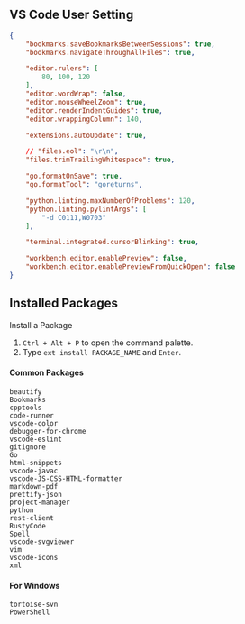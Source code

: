 
## VS Code User Setting

```json
{
    "bookmarks.saveBookmarksBetweenSessions": true,
    "bookmarks.navigateThroughAllFiles": true,

    "editor.rulers": [
        80, 100, 120
    ],
    "editor.wordWrap": false,
    "editor.mouseWheelZoom": true,
    "editor.renderIndentGuides": true,
    "editor.wrappingColumn": 140,

    "extensions.autoUpdate": true,

    // "files.eol": "\r\n",
    "files.trimTrailingWhitespace": true,

    "go.formatOnSave": true,
    "go.formatTool": "goreturns",

    "python.linting.maxNumberOfProblems": 120,
    "python.linting.pylintArgs": [
        "-d C0111,W0703"
    ],

    "terminal.integrated.cursorBlinking": true,

    "workbench.editor.enablePreview": false,
    "workbench.editor.enablePreviewFromQuickOpen": false
}
```

## Installed Packages

Install a Package
1. `Ctrl + Alt + P` to open the command palette.
2. Type `ext install PACKAGE_NAME` and `Enter`.

#### Common Packages

```
beautify
Bookmarks
cpptools
code-runner
vscode-color
debugger-for-chrome
vscode-eslint
gitignore
Go
html-snippets
vscode-javac
vscode-JS-CSS-HTML-formatter
markdown-pdf
prettify-json
project-manager
python
rest-client
RustyCode
Spell
vscode-svgviewer
vim
vscode-icons
xml
```

#### For Windows

```
tortoise-svn
PowerShell
```
